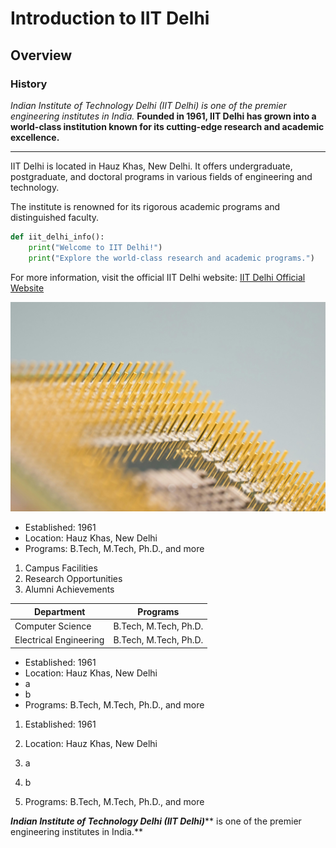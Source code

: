 
# Introduction to IIT Delhi
## Overview
### History

*Indian Institute of Technology Delhi (IIT Delhi) is one of the premier engineering institutes in India.*
**Founded in 1961, IIT Delhi has grown into a world-class institution known for its cutting-edge research and academic excellence.**

---

IIT Delhi is located in Hauz Khas, New Delhi. It offers undergraduate, postgraduate, and doctoral programs in various fields of engineering and technology.

The institute is renowned for its rigorous academic programs and distinguished faculty.

```python
def iit_delhi_info():
    print("Welcome to IIT Delhi!")
    print("Explore the world-class research and academic programs.")
```


For more information, visit the official IIT Delhi website: [IIT Delhi Official Website](https://www.iitd.ac.in)

![IMAGE](images/technology.jpg)


- Established: 1961
- Location: Hauz Khas, New Delhi
- Programs: B.Tech, M.Tech, Ph.D., and more


1. Campus Facilities 
2. Research Opportunities
3. Alumni Achievements


|Department | Programs |
|----------------------|----------------------|
|Computer Science | B.Tech, M.Tech, Ph.D. |
|Electrical Engineering | B.Tech, M.Tech, Ph.D. |


- Established: 1961
- Location: Hauz Khas, New Delhi
- a
- b
- Programs: B.Tech, M.Tech, Ph.D., and more



1. Established: 1961
2. Location: Hauz Khas, New Delhi

3. a
4. b
5. Programs: B.Tech, M.Tech, Ph.D., and more


***Indian Institute of Technology Delhi (IIT Delhi)***** is one of the premier engineering institutes in India.** 

